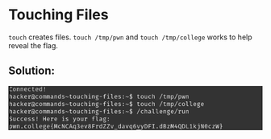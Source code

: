 # Touching Files

`touch` creates files. `touch /tmp/pwn` and `touch /tmp/college` works to help reveal the flag.


## Solution:

![solution](06_Touching_Files.png)
